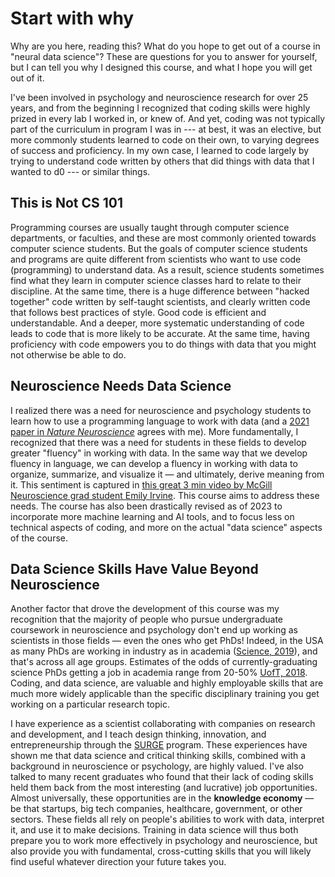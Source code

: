 # Start with why

Why are you here, reading this? What do you hope to get out of a course in "neural data science"? These are questions for you to answer for yourself, but I can tell you why I designed this course, and what I hope you will get out of it.

I've been involved in psychology and neuroscience research for over 25 years, and from the beginning I recognized that coding skills were highly prized in every lab I worked in, or knew of. And yet, coding was not typically part of the curriculum in program I was in --- at best, it was an elective, but more commonly students learned to code on their own, to varying degrees of success and proficiency. In my own case, I learned to code largely by trying to understand code written by others that did things with data that I wanted to d0 --- or similar things.

## This is Not CS 101

Programming courses are usually taught through computer science departments, or faculties, and these are most commonly oriented towards computer science students. But the goals of computer science students and programs are quite different from scientists who want to use code (programming) to understand data. As a result, science students sometimes find what they learn in computer science classes hard to relate to their discipline. At the same time, there is a huge difference between "hacked together" code written by self-taught scientists, and clearly written code that follows best practices of style. Good code is efficient and understandable. And a deeper, more systematic understanding of code leads to code that is more likely to be accurate. At the same time, having proficiency with code empowers you to do things with data that you might not otherwise be able to do.

## Neuroscience Needs Data Science

I realized there was a need for neuroscience and psychology students to learn how to use a programming language to work with data (and a [2021 paper in *Nature Neuroscience*](https://doi.org/10.1038/s41583-021-00450-y) agrees with me). More fundamentally, I recognized that there was a need for students in these fields to develop greater "fluency" in working with data. In the same way that we develop fluency in language, we can develop a fluency in working with data to organize, summarize, and visualize it — and ultimately, derive meaning from it. This sentiment is captured in [this great 3 min video by McGill Neuroscience grad student Emily Irvine](https://youtu.be/Ev8BUeha0gM). This course aims to address these needs. The course has also been drastically revised as of 2023 to incorporate more machine learning and AI tools, and to focus less on technical aspects of coding, and more on the actual "data science" aspects of the course.

## Data Science Skills Have Value Beyond Neuroscience

Another factor that drove the development of this course was my recognition that the majority of people who pursue undergraduate coursework in neuroscience and psychology don't end up working as scientists in those fields — even the ones who get PhDs! Indeed, in the USA as many PhDs are working in industry as in academia ([Science, 2019](https://www.sciencemag.org/careers/2019/03/first-us-private-sector-employs-nearly-many-phds-schools-do)), and that's across all age groups. Estimates of the odds of currently-graduating science PhDs getting a job in academia range from 20-50% [UofT, 2018](https://www.sgs.utoronto.ca/about/explore-our-data/10000-phds-project/). Coding, and data science, are valuable and highly employable skills that are much more widely applicable than the specific disciplinary training you get working on a particular research topic.

I have experience as a scientist collaborating with companies on research and development, and I teach design thinking, innovation, and entrepreneurship through the [SURGE](http://surgeinnovation.ca) program. These experiences have shown me that data science and critical thinking skills, combined with a background in neuroscience or psychology, are highly valued. I've also talked to many recent graduates who found that their lack of coding skills held them back from the most interesting (and lucrative) job opportunities. Almost universally, these opportunities are in the **knowledge economy** — be that startups, big tech companies, healthcare, government, or other sectors. These fields all rely on people's abilities to work with data, interpret it, and use it to make decisions. Training in data science will thus both prepare you to work more effectively in psychology and neuroscience, but also provide you with fundamental, cross-cutting skills that you will likely find useful whatever direction your future takes you.

